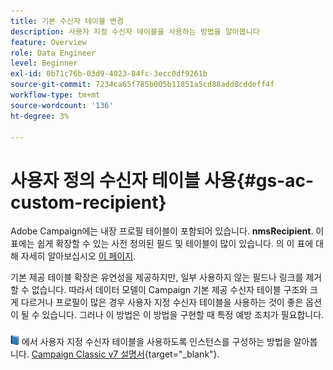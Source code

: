 ```yaml
---
title: 기본 수신자 테이블 변경
description: 사용자 지정 수신자 테이블을 사용하는 방법을 알아봅니다
feature: Overview
role: Data Engineer
level: Beginner
exl-id: 0b71c76b-03d9-4023-84fc-3ecc0df9261b
source-git-commit: 7234ca65f785b005b11851a5cd88add8cddeff4f
workflow-type: tm+mt
source-wordcount: '136'
ht-degree: 3%

---
```


# 사용자 정의 수신자 테이블 사용{#gs-ac-custom-recipient}

Adobe Campaign에는 내장 프로필 테이블이 포함되어 있습니다. **nmsRecipient**. 이 표에는 쉽게 확장할 수 있는 사전 정의된 필드 및 테이블이 많이 있습니다. 의 이 표에 대해 자세히 알아보십시오 [이 페이지](datamodel.md#ootb-profiles).

기본 제공 테이블 확장은 유연성을 제공하지만, 일부 사용하지 않는 필드나 링크를 제거할 수 없습니다. 따라서 데이터 모델이 Campaign 기본 제공 수신자 테이블 구조와 크게 다르거나 프로필이 많은 경우 사용자 지정 수신자 테이블을 사용하는 것이 좋은 옵션이 될 수 있습니다.  그러나 이 방법은 이 방법을 구현할 때 특정 예방 조치가 필요합니다.

![](../assets/do-not-localize/book.png) 에서 사용자 지정 수신자 테이블을 사용하도록 인스턴스를 구성하는 방법을 알아봅니다. [Campaign Classic v7 설명서](https://experienceleague.adobe.com/docs/campaign-classic/using/configuring-campaign-classic/use-a-custom-recipient-table/about-custom-recipient-table.html){target=&quot;_blank&quot;}.